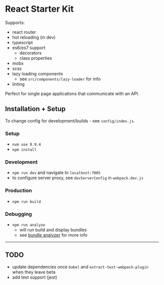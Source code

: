 # React Starter Kit

Supports:
- react router
- hot reloading (in dev)
- typescript
- es6/es7 support
	- decorators
	- class properties
- mobx
- scss
- lazy loading components
	- see `src/components/lazy-loader` for info
- linting

Perfect for single page applications that communicate with an API.

## Installation + Setup

To change config for development/builds - see `config/index.js`.

### Setup
- `nvm use 8.9.4`
- `npm install`

### Development
- `npm run dev` and navigate to `localhost:7005`
- to configure server proxy, see `devServerConfig` in `webpack.dev.js`

### Production
- `npm run build`

### Debugging
- `npm run analyze`
	- will run build and display bundles
	- see [bundle analyzer](https://github.com/webpack-contrib/webpack-bundle-analyzer) for more info

--------------

## TODO
- update dependencies once `babel` and `extract-text-webpack-plugin` when they leave beta
- add test support (jest)

